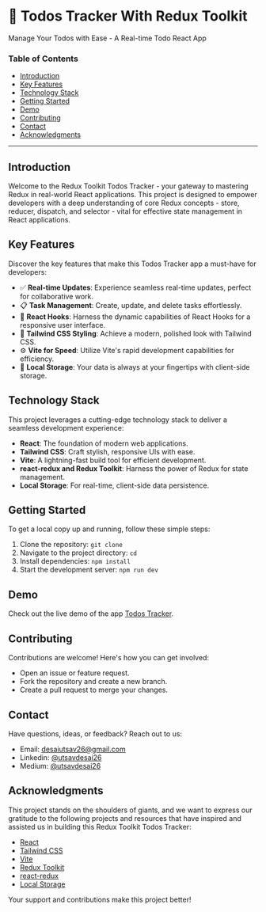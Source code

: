 # 🚀 Todos Tracker With Redux Toolkit

Manage Your Todos with Ease - A Real-time Todo React App

### Table of Contents

- [Introduction](#introduction)
- [Key Features](#key-features)
- [Technology Stack](#technology-stack)
- [Getting Started](#getting-started)
- [Demo](#demo)
- [Contributing](#contributing)
- [Contact](#contact)
- [Acknowledgments](#acknowledgments)

---

## Introduction

Welcome to the Redux Toolkit Todos Tracker - your gateway to mastering Redux in real-world React applications. This project is designed to empower developers with a deep understanding of core Redux concepts - store, reducer, dispatch, and selector - vital for effective state management in React applications.

## Key Features

Discover the key features that make this Todos Tracker app a must-have for developers:

- ✅ **Real-time Updates**: Experience seamless real-time updates, perfect for collaborative work.
- 📋 **Task Management**: Create, update, and delete tasks effortlessly.
- 🚀 **React Hooks**: Harness the dynamic capabilities of React Hooks for a responsive user interface.
- 🎨 **Tailwind CSS Styling**: Achieve a modern, polished look with Tailwind CSS.
- ⚙️ **Vite for Speed**: Utilize Vite's rapid development capabilities for efficiency.
- 📂 **Local Storage**: Your data is always at your fingertips with client-side storage.

## Technology Stack

This project leverages a cutting-edge technology stack to deliver a seamless development experience:

- **React**: The foundation of modern web applications.
- **Tailwind CSS**: Craft stylish, responsive UIs with ease.
- **Vite**: A lightning-fast build tool for efficient development.
- **react-redux and Redux Toolkit**: Harness the power of Redux for state management.
- **Local Storage**: For real-time, client-side data persistence.

## Getting Started

To get a local copy up and running, follow these simple steps:

1. Clone the repository: `git clone `
2. Navigate to the project directory: `cd `
3. Install dependencies: `npm install`
4. Start the development server: `npm run dev`

## Demo

Check out the live demo of the app [Todos Tracker](https://your-demo-link.com).

## Contributing

Contributions are welcome! Here's how you can get involved:

- Open an issue or feature request.
- Fork the repository and create a new branch.
- Create a pull request to merge your changes.

## Contact

Have questions, ideas, or feedback? Reach out to us:

- Email: desaiutsav26@gmail.com
- Linkedin: [@utsavdesai26](https://www.linkedin.com/in/utsavdesai26/)
- Medium: [@utsavdesai26](https://medium.com/@utsavdesai26)

## Acknowledgments

This project stands on the shoulders of giants, and we want to express our gratitude to the following projects and resources that have inspired and assisted us in building this Redux Toolkit Todos Tracker:

- [React](https://react.dev/)
- [Tailwind CSS](https://tailwindcss.com/)
- [Vite](https://vitejs.dev/)
- [Redux Toolkit](https://redux-toolkit.js.org/)
- [react-redux](https://react-redux.js.org/)
- [Local Storage](https://developer.mozilla.org/en-US/docs/Web/API/Window/localStorage)

Your support and contributions make this project better!
